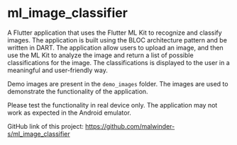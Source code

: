 # ml_image_classifier
A Flutter application that uses the Flutter ML Kit to recognize and classify images. The application is built using the BLOC architecture pattern and be written in DART. The application allow users to upload an image, and then use the ML Kit to analyze the image and return a list of possible classifications for the image. The classifications is displayed to the user in a meaningful and user-friendly way.

Demo images are present in the `demo_images` folder. The images are used to demonstrate the functionality of the application.

Please test the functionality in real device only. The application may not work as expected in the Android emulator.

GitHub link of this project: https://github.com/malwinder-s/ml_image_classifier